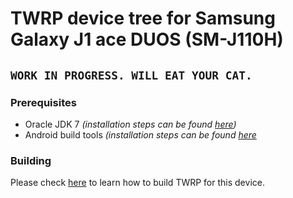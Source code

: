 # TWRP device tree for Samsung Galaxy J1 ace DUOS (SM-J110H)

## `WORK IN PROGRESS. WILL EAT YOUR CAT.`

### Prerequisites

- Oracle JDK 7 *(installation steps can be found [here](.docs/installing_jdk_7.md))*
- Android build tools *(installation steps can be found [here](https://source.android.com/setup/build/initializing?hl=en#installing-required-packages-ubuntu-1804)*

### Building

Please check [here](.docs/building_steps.md) to learn how to build TWRP for this device.
